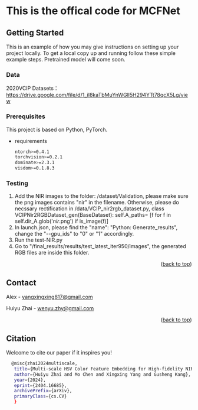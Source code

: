 # This is the offical code for MCFNet



<!-- GETTING STARTED -->
## Getting Started

This is an example of how you may give instructions on setting up your project locally.
To get a local copy up and running follow these simple example steps.
Pretrained model will come soon.

### Data

2020VCIP Datasets：https://drive.google.com/file/d/1_iI8kaTbMuYnWGll5H294YTt78qcX5Lg/view

### Prerequisites

This project is based on Python, PyTorch.
* requirements
  ```sh
  ntorch>=0.4.1
  torchvision>=0.2.1
  dominate>=2.3.1
  visdom>=0.1.8.3
  ```

### Testing



1. Add the NIR images to the folder: /dataset/Validation, please make sure the png images contains "nir" in the filename. Otherwise, please do necssary rectification in /data/VCIP_nir2rgb_dataset.py,  class VCIPNir2RGBDataset_gen(BaseDataset): self.A_paths= [f for f in self.dir_A.glob('*nir*.png') if is_image(f)]
2. In launch.json, please find the "name": "Python: Generate_results", change the "--gpu_ids" to "0" or "1" accordingly.
3. Run the test-NIR.py
4. Go to "/final_results/results/test_latest_iter950/images", the generated RGB files are inside this folder. 


<p align="right">(<a href="#readme-top">back to top</a>)</p>



<!-- CONTACT -->
## Contact

Alex - yangxingxing817@gmail.com

Huiyu Zhai - wenyu.zhy@gmail.com


<p align="right">(<a href="#readme-top">back to top</a>)</p>



<!-- ACKNOWLEDGMENTS -->
## Citation

Welcome to cite our paper if it inspires you!

   ```sh
     @misc{zhai2024multiscale,
      title={Multi-scale HSV Color Feature Embedding for High-fidelity NIR-to-RGB Spectrum Translation}, 
      author={Huiyu Zhai and Mo Chen and Xingxing Yang and Gusheng Kang},
      year={2024},
      eprint={2404.16685},
      archivePrefix={arXiv},
      primaryClass={cs.CV}
      }
  ```

